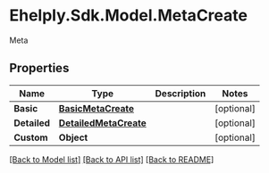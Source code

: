 # Ehelply.Sdk.Model.MetaCreate
Meta

## Properties

Name | Type | Description | Notes
------------ | ------------- | ------------- | -------------
**Basic** | [**BasicMetaCreate**](BasicMetaCreate.md) |  | [optional] 
**Detailed** | [**DetailedMetaCreate**](DetailedMetaCreate.md) |  | [optional] 
**Custom** | **Object** |  | [optional] 

[[Back to Model list]](../README.md#documentation-for-models) [[Back to API list]](../README.md#documentation-for-api-endpoints) [[Back to README]](../README.md)

